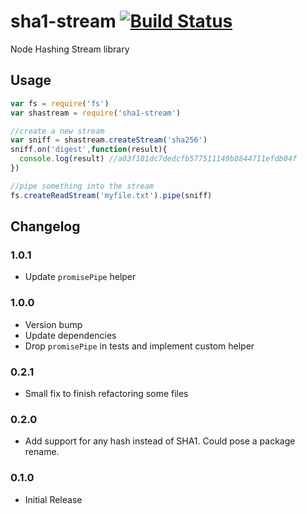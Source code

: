 sha1-stream [![Build Status](https://travis-ci.org/snailjs/sha1-stream.svg?branch=master)](https://travis-ci.org/snailjs/sha1-stream)
===========

Node Hashing Stream library

## Usage

```js
var fs = require('fs')
var shastream = require('sha1-stream')

//create a new stream
var sniff = shastream.createStream('sha256')
sniff.on('digest',function(result){
  console.log(result) //a03f181dc7dedcfb577511149b8844711efdb04f
})

//pipe something into the stream
fs.createReadStream('myfile.txt').pipe(sniff)
```

## Changelog

### 1.0.1
* Update `promisePipe` helper

### 1.0.0
* Version bump
* Update dependencies
* Drop `promisePipe` in tests and implement custom helper

### 0.2.1
* Small fix to finish refactoring some files

### 0.2.0
* Add support for any hash instead of SHA1. Could pose a package rename.

### 0.1.0
* Initial Release
